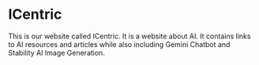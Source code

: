 # ICentric

This is our website called ICentric. It is a website about AI. It contains links to AI resources and articles while also including Gemini Chatbot and Stability AI Image Generation.
